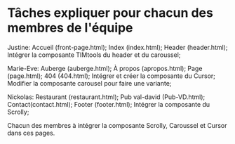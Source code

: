 # Tâches expliquer pour chacun des membres de l'équipe

Justine:
Accueil (front-page.html);
Index (index.html);
Header (header.html);
Intégrer la composante TIMtools du header et du caroussel;


Marie-Eve:
Auberge (auberge.html);
À propos (apropos.html);
Page (page.html);
404 (404.html);
Intégrer et créer la composante du Cursor;
Modifier la composante carousel pour faire une variante;

Nickolas:
Restaurant (restaurant.html);
Pub val-david (Pub-VD.html);
Contact(contact.html);
Footer (footer.html);
Intégrer la composante du Scrolly;


Chacun des membres à intégrer la composante Scrolly, Caroussel et Cursor dans ces pages.

